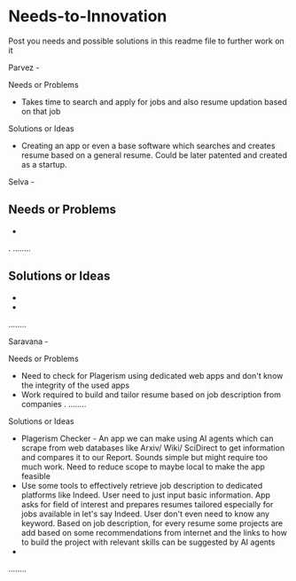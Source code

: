 # Needs-to-Innovation
Post you needs and possible solutions in this readme file to further work on it 

Parvez -

Needs or Problems
- Takes time to search and apply for jobs and also resume updation based on that job

Solutions or Ideas
- Creating an app or even a base software which searches and creates resume based on a general resume. Could be later patented and created as a startup.

Selva -

Needs or Problems
- 
-
.
........

Solutions or Ideas
-
-
-
........

Saravana -

Needs or Problems
- Need to check for Plagerism using dedicated web apps and don't know the integrity of the used apps
- Work required to build and tailor resume based on job description from companies
.
........

Solutions or Ideas
- Plagerism Checker - An app we can make using AI agents which can scrape from web databases like Arxiv/ Wiki/ SciDirect to get information and compares it to our Report. Sounds simple but might require too much work. Need to reduce scope to maybe local to make the app feasible
- Use some tools to effectively retrieve job description to dedicated platforms like Indeed. User need to just input basic information. App asks for field of interest and prepares resumes tailored especially for jobs available in let's say Indeed. User don't even need to know any keyword. Based on job description, for every resume some projects are add based on some recommendations from internet and the links to how to build the project with relevant skills can be suggested by AI agents
-
........
